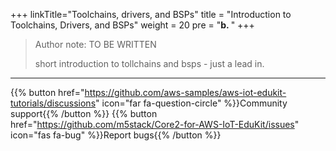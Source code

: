 +++
linkTitle="Toolchains, drivers, and BSPs"
title = "Introduction to Toolchains, Drivers, and BSPs"
weight = 20
pre = "<b>b. </b>"
+++

> Author note: TO BE WRITTEN
>
>
> short introduction to tollchains and bsps - just a lead in.
> 


---
{{% button href="https://github.com/aws-samples/aws-iot-edukit-tutorials/discussions" icon="far fa-question-circle" %}}Community support{{% /button %}} {{% button href="https://github.com/m5stack/Core2-for-AWS-IoT-EduKit/issues" icon="fas fa-bug" %}}Report bugs{{% /button %}}